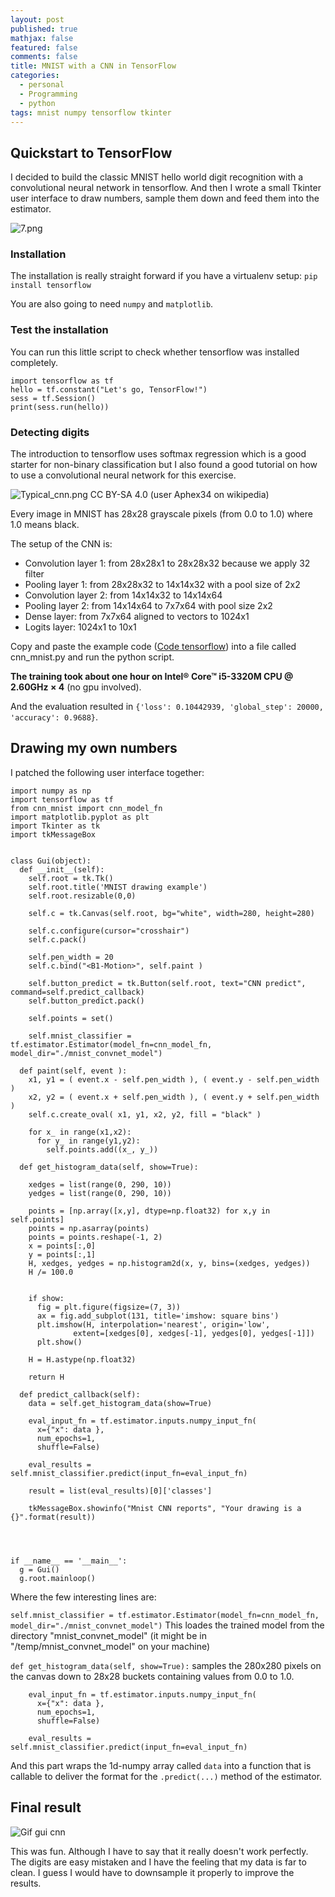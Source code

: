 ```yaml
---
layout: post
published: true
mathjax: false
featured: false
comments: false
title: MNIST with a CNN in TensorFlow
categories:
  - personal
  - Programming
  - python
tags: mnist numpy tensorflow tkinter
---
```

## Quickstart to TensorFlow

I decided to build the classic MNIST hello world digit recognition with a convolutional neural network in tensorflow. And then I wrote a small Tkinter user interface to draw numbers, sample them down and feed them into the estimator.

![7.png]({{site.baseurl}}/images/7.png)


### Installation

The installation is really straight forward if you have a virtualenv setup:
`pip install tensorflow`

You are also going to need `numpy` and `matplotlib`.

### Test the installation

You can run this little script to check whether tensorflow was installed completely.

```
import tensorflow as tf
hello = tf.constant("Let's go, TensorFlow!")
sess = tf.Session()
print(sess.run(hello))
```

### Detecting digits

The introduction to tensorflow uses softmax regression which is a good starter for non-binary classification but I also found a good tutorial on how to use a convolutional neural network for this exercise.

![Typical_cnn.png]({{site.baseurl}}/images/Typical_cnn.png)
CC BY-SA 4.0 (user Aphex34 on wikipedia)

Every image in MNIST has 28x28 grayscale pixels (from 0.0 to 1.0) where 1.0 means black.

The setup of the CNN is:
- Convolution layer 1: from 28x28x1 to 28x28x32 because we apply 32 filter
- Pooling layer 1: from 28x28x32 to 14x14x32 with a pool size of 2x2
- Convolution layer 2: from 14x14x32 to 14x14x64
- Pooling layer 2: from 14x14x64 to 7x7x64 with pool size 2x2
- Dense layer: from 7x7x64 aligned to vectors to 1024x1
- Logits layer: 1024x1 to 10x1

Copy and paste the example code ([Code tensorflow](https://github.com/tensorflow/tensorflow/blob/r1.6/tensorflow/examples/tutorials/layers/cnn_mnist.py "Code tensorflow")) into a file called cnn_mnist.py and run the python script.

**The training took about one hour on Intel® Core™ i5-3320M CPU @ 2.60GHz × 4** (no gpu involved).

And the evaluation resulted in `{'loss': 0.10442939, 'global_step': 20000, 'accuracy': 0.9688}`.

## Drawing my own numbers

I patched the following user interface together:

```
import numpy as np
import tensorflow as tf
from cnn_mnist import cnn_model_fn
import matplotlib.pyplot as plt
import Tkinter as tk
import tkMessageBox


class Gui(object):
  def __init__(self):
    self.root = tk.Tk()
    self.root.title('MNIST drawing example')
    self.root.resizable(0,0)

    self.c = tk.Canvas(self.root, bg="white", width=280, height=280)

    self.c.configure(cursor="crosshair")
    self.c.pack()

    self.pen_width = 20
    self.c.bind("<B1-Motion>", self.paint )

    self.button_predict = tk.Button(self.root, text="CNN predict", command=self.predict_callback)
    self.button_predict.pack()

    self.points = set()

    self.mnist_classifier = tf.estimator.Estimator(model_fn=cnn_model_fn, model_dir="./mnist_convnet_model")

  def paint(self, event ):
    x1, y1 = ( event.x - self.pen_width ), ( event.y - self.pen_width )
    x2, y2 = ( event.x + self.pen_width ), ( event.y + self.pen_width )
    self.c.create_oval( x1, y1, x2, y2, fill = "black" )

    for x_ in range(x1,x2):
      for y_ in range(y1,y2):
        self.points.add((x_, y_))

  def get_histogram_data(self, show=True):
    
    xedges = list(range(0, 290, 10))
    yedges = list(range(0, 290, 10))
    
    points = [np.array([x,y], dtype=np.float32) for x,y in self.points]
    points = np.asarray(points)
    points = points.reshape(-1, 2)
    x = points[:,0]
    y = points[:,1]
    H, xedges, yedges = np.histogram2d(x, y, bins=(xedges, yedges))
    H /= 100.0
    

    if show:
      fig = plt.figure(figsize=(7, 3))
      ax = fig.add_subplot(131, title='imshow: square bins')
      plt.imshow(H, interpolation='nearest', origin='low',
              extent=[xedges[0], xedges[-1], yedges[0], yedges[-1]])
      plt.show()

    H = H.astype(np.float32)

    return H

  def predict_callback(self):
    data = self.get_histogram_data(show=True)

    eval_input_fn = tf.estimator.inputs.numpy_input_fn(
      x={"x": data },
      num_epochs=1,
      shuffle=False)

    eval_results = self.mnist_classifier.predict(input_fn=eval_input_fn)
  
    result = list(eval_results)[0]['classes']

    tkMessageBox.showinfo("Mnist CNN reports", "Your drawing is a {}".format(result))




if __name__ == '__main__':
  g = Gui()
  g.root.mainloop()
```

Where the few interesting lines are:

`self.mnist_classifier = tf.estimator.Estimator(model_fn=cnn_model_fn, model_dir="./mnist_convnet_model")`
This loades the trained model from the directory "mnist_convnet_model" (it might be in "/temp/mnist_convnet_model" on your machine)

`def get_histogram_data(self, show=True):` samples the 280x280 pixels on the canvas down to 28x28 buckets containing values from 0.0 to 1.0.

```
    eval_input_fn = tf.estimator.inputs.numpy_input_fn(
      x={"x": data },
      num_epochs=1,
      shuffle=False)

    eval_results = self.mnist_classifier.predict(input_fn=eval_input_fn)
```
And this part wraps the 1d-numpy array called `data` into a function that is callable to deliver the format for the `.predict(...)` method of the estimator.

## Final result

![Gif gui cnn]({{site.baseurl}}/images/output_V1ZbXf.gif)

This was fun. Although I have to say that it really doesn't work perfectly. The digits are easy mistaken and I have the feeling that my data is far to clean. I guess I would have to downsample it properly to improve the results.

